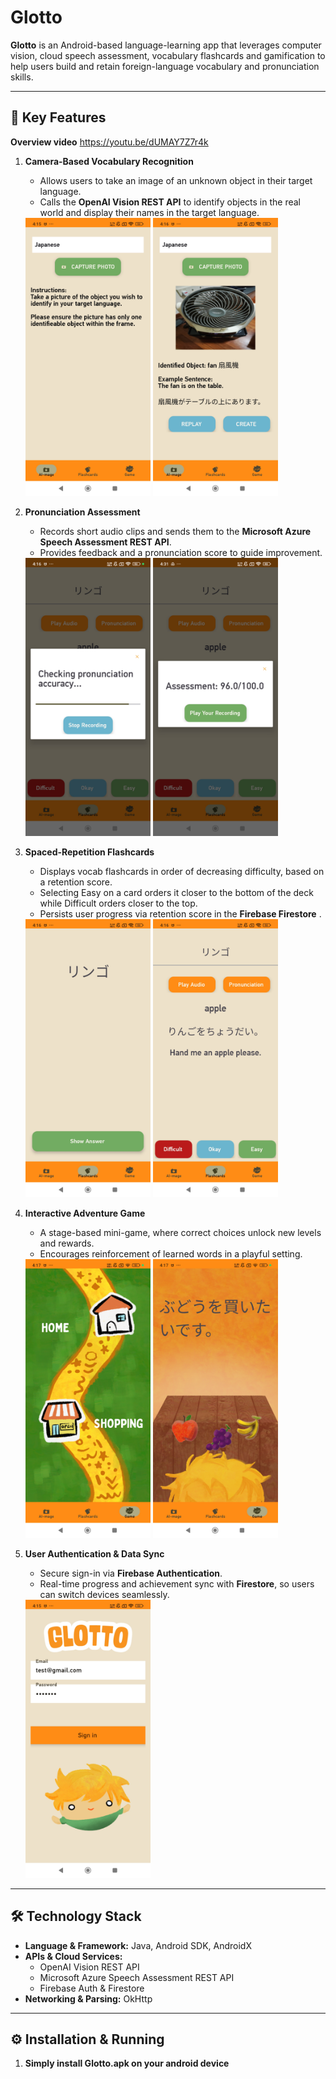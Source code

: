 # Glotto

**Glotto** is an Android-based language-learning app that leverages computer vision, cloud speech assessment, vocabulary flashcards and gamification to help users build and retain foreign-language vocabulary and pronunciation skills.

---

## 🚀 Key Features

**Overview video**
https://youtu.be/dUMAY7Z7r4k 

1. **Camera-Based Vocabulary Recognition**  
   - Allows users to take an image of an unknown object in their target language.
   - Calls the **OpenAI Vision REST API** to identify objects in the real world and display their names in the target language.

   <img src="README_images/identify_a.jpg" alt="game page" width="200"/>
   <img src="README_images/identify_b.jpg" alt="game page" width="200"/>

2. **Pronunciation Assessment**  
   - Records short audio clips and sends them to the **Microsoft Azure Speech Assessment REST API**.  
   - Provides feedback and a pronunciation score to guide improvement.

   <img src="README_images/assess.jpg" alt="assessment page" width="200"/>
   <img src="README_images/assess2.jpg" alt="assessment page" width="200"/>

3. **Spaced-Repetition Flashcards**  
   - Displays vocab flashcards in order of decreasing difficulty, based on a retention score.
   - Selecting Easy on a card orders it closer to the bottom of the deck while Difficult orders closer to the top.
   - Persists user progress via retention score in the **Firebase Firestore** .
   
   <img src="README_images/card_front.jpg" alt="card" width="200"/>
   <img src="README_images/card_back.jpg" alt="card" width="200"/>

4. **Interactive Adventure Game**  
   - A stage-based mini-game, where correct choices unlock new levels and rewards.  
   - Encourages reinforcement of learned words in a playful setting.
   
   <img src="README_images/game.jpg" alt="game page" width="200"/>
   <img src="README_images/mcq.jpg" alt="game page" width="200"/>

5. **User Authentication & Data Sync**  
   - Secure sign-in via **Firebase Authentication**.  
   - Real-time progress and achievement sync with **Firestore**, so users can switch devices seamlessly.
   
   <img src="README_images/login.jpg" alt="login page" width="200"/>

---

## 🛠️ Technology Stack

- **Language & Framework:** Java, Android SDK, AndroidX
- **APIs & Cloud Services:**  
  - OpenAI Vision REST API  
  - Microsoft Azure Speech Assessment REST API  
  - Firebase Auth & Firestore  
- **Networking & Parsing:** OkHttp  

---

## ⚙️ Installation & Running

1. **Simply install Glotto.apk on your android device**  
